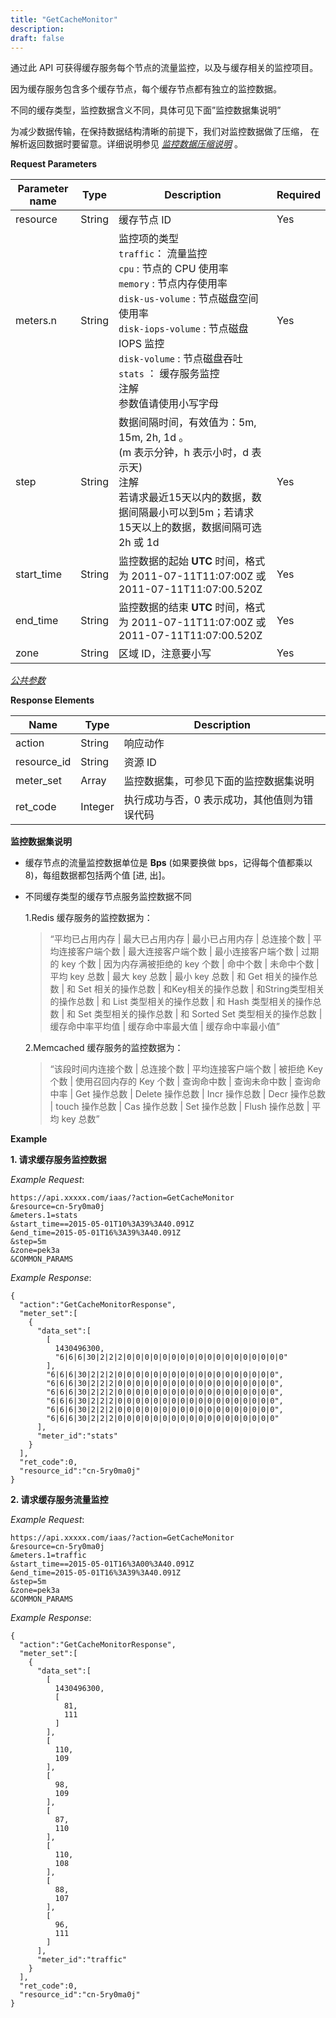 ```yaml
---
title: "GetCacheMonitor"
description: 
draft: false
---
```




通过此 API 可获得缓存服务每个节点的流量监控，以及与缓存相关的监控项目。

因为缓存服务包含多个缓存节点，每个缓存节点都有独立的监控数据。

不同的缓存类型，监控数据含义不同，具体可见下面”监控数据集说明”

为减少数据传输，在保持数据结构清晰的前提下，我们对监控数据做了压缩， 在解析返回数据时要留意。详细说明参见 [_监控数据压缩说明_](../compress/) 。

**Request Parameters**

| Parameter name | Type | Description | Required |
| --- | --- | --- | --- |
| resource | String | 缓存节点 ID | Yes |
| meters.n | String | 监控项的类型<br/>`traffic`： 流量监控<br/>`cpu` : 节点的 CPU 使用率<br/>`memory` : 节点内存使用率 <br/>`disk-us-volume` : 节点磁盘空间使用率<br/>`disk-iops-volume` : 节点磁盘 IOPS 监控<br/>`disk-volume` : 节点磁盘吞吐<br/>`stats` ： 缓存服务监控<br/>注解<br/>参数值请使用小写字母 | Yes |
| step | String | 数据间隔时间，有效值为：5m, 15m, 2h, 1d 。<br/>(m 表示分钟，h 表示小时，d 表示天)<br/>注解<br/>若请求最近15天以内的数据，数据间隔最小可以到5m；若请求15天以上的数据，数据间隔可选2h 或 1d | Yes |
| start_time | String | 监控数据的起始 **UTC** 时间，格式为 2011-07-11T11:07:00Z 或 2011-07-11T11:07:00.520Z | Yes |
| end_time | String | 监控数据的结束 **UTC** 时间，格式为 2011-07-11T11:07:00Z 或 2011-07-11T11:07:00.520Z | Yes |
| zone | String | 区域 ID，注意要小写 | Yes |

[_公共参数_](../../../parameters/)

**Response Elements**

| Name | Type | Description |
| --- | --- | --- |
| action | String | 响应动作 |
| resource_id | String | 资源 ID |
| meter_set | Array | 监控数据集，可参见下面的监控数据集说明 |
| ret_code | Integer | 执行成功与否，0 表示成功，其他值则为错误代码 |

**监控数据集说明**

*   缓存节点的流量监控数据单位是 **Bps** (如果要换做 bps，记得每个值都乘以8)，每组数据都包括两个值 [进, 出]。

*   不同缓存类型的缓存节点服务监控数据不同

    1.Redis 缓存服务的监控数据为：

    > 
    > 
    > “平均已占用内存 \| 最大已占用内存 \| 最小已占用内存 \| 总连接个数 \| 平均连接客户端个数 \| 最大连接客户端个数 \| 最小连接客户端个数 \| 过期的 key 个数 \| 因为内存满被拒绝的 key 个数 \| 命中个数 \| 未命中个数 \| 平均 key 总数 \| 最大 key 总数 \| 最小 key 总数 \| 和 Get 相关的操作总数 \| 和 Set 相关的操作总数 \| 和Key相关的操作总数 \| 和String类型相关的操作总数 \| 和 List 类型相关的操作总数 \| 和 Hash 类型相关的操作总数 \| 和 Set 类型相关的操作总数 \| 和 Sorted Set 类型相关的操作总数 \| 缓存命中率平均值 \| 缓存命中率最大值 \| 缓存命中率最小值”
    > 
    > 

    2.Memcached 缓存服务的监控数据为：

    > 
    > 
    > “该段时间内连接个数 \| 总连接个数 \| 平均连接客户端个数 \| 被拒绝 Key 个数 \| 使用召回内存的 Key 个数 \| 查询命中数 \| 查询未命中数 \| 查询命中率 \| Get 操作总数 \| Delete 操作总数 \| Incr 操作总数 \| Decr 操作总数 \| touch 操作总数 \| Cas 操作总数 \| Set 操作总数 \| Flush 操作总数 \| 平均 key 总数”
    > 
    > 

**Example**

**1\. 请求缓存服务监控数据**

_Example Request_:

```
https://api.xxxxx.com/iaas/?action=GetCacheMonitor
&resource=cn-5ry0ma0j
&meters.1=stats
&start_time==2015-05-01T10%3A39%3A40.091Z
&end_time=2015-05-01T16%3A39%3A40.091Z
&step=5m
&zone=pek3a
&COMMON_PARAMS
```

_Example Response_:

```
{
  "action":"GetCacheMonitorResponse",
  "meter_set":[
    {
      "data_set":[
        [
          1430496300,
          "6|6|6|30|2|2|2|0|0|0|0|0|0|0|0|0|0|0|0|0|0|0|0|0|0"
        ],
        "6|6|6|30|2|2|2|0|0|0|0|0|0|0|0|0|0|0|0|0|0|0|0|0|0",
        "6|6|6|30|2|2|2|0|0|0|0|0|0|0|0|0|0|0|0|0|0|0|0|0|0",
        "6|6|6|30|2|2|2|0|0|0|0|0|0|0|0|0|0|0|0|0|0|0|0|0|0",
        "6|6|6|30|2|2|2|0|0|0|0|0|0|0|0|0|0|0|0|0|0|0|0|0|0",
        "6|6|6|30|2|2|2|0|0|0|0|0|0|0|0|0|0|0|0|0|0|0|0|0|0",
        "6|6|6|30|2|2|2|0|0|0|0|0|0|0|0|0|0|0|0|0|0|0|0|0|0"
      ],
      "meter_id":"stats"
    }
  ],
  "ret_code":0,
  "resource_id":"cn-5ry0ma0j"
}
```

**2\. 请求缓存服务流量监控**

_Example Request_:

```
https://api.xxxxx.com/iaas/?action=GetCacheMonitor
&resource=cn-5ry0ma0j
&meters.1=traffic
&start_time==2015-05-01T16%3A00%3A40.091Z
&end_time=2015-05-01T16%3A39%3A40.091Z
&step=5m
&zone=pek3a
&COMMON_PARAMS
```

_Example Response_:

```
{
  "action":"GetCacheMonitorResponse",
  "meter_set":[
    {
      "data_set":[
        [
          1430496300,
          [
            81,
            111
          ]
        ],
        [
          110,
          109
        ],
        [
          98,
          109
        ],
        [
          87,
          110
        ],
        [
          110,
          108
        ],
        [
          88,
          107
        ],
        [
          96,
          111
        ]
      ],
      "meter_id":"traffic"
    }
  ],
  "ret_code":0,
  "resource_id":"cn-5ry0ma0j"
}
```
